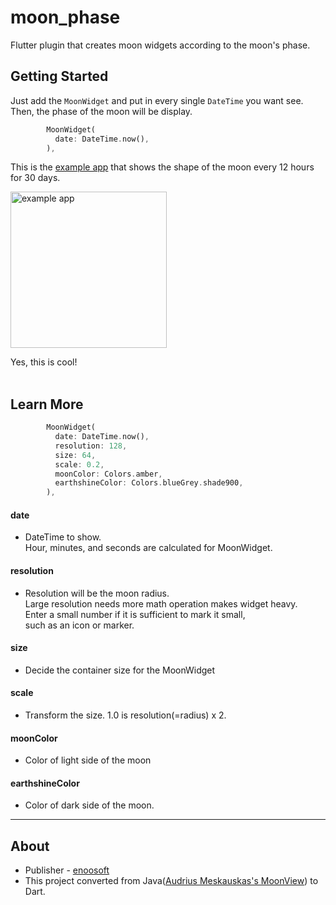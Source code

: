 # moon_phase

Flutter plugin that creates moon widgets according to the moon's phase.

## Getting Started

Just add the `MoonWidget` and put in every single `DateTime` you want see. Then, the phase of the moon will be display.

```dart
        MoonWidget(
          date: DateTime.now(),
        ),
```

This is the [example app](https://pub.dev/packages/moon_phase/example) that shows the shape of the moon every 12 hours for 30 days.

<img src="https://user-images.githubusercontent.com/68217334/136544208-f1c8b8bb-bd64-4225-8157-c6eae9a63e56.png" alt="example app" width="250"/>


Yes, this is cool!    
<br>
    
## Learn More

```dart
        MoonWidget(
          date: DateTime.now(),
          resolution: 128,
          size: 64,
          scale: 0.2,
          moonColor: Colors.amber,
          earthshineColor: Colors.blueGrey.shade900,
        ),
```   
#### **date**
- DateTime to show.   
   Hour, minutes, and seconds are calculated for MoonWidget.  

#### **resolution**
- Resolution will be the moon radius.   
Large resolution needs more math operation makes widget heavy.   
Enter a small number if it is sufficient to mark it small,   
such as an icon or marker.   

#### **size**
- Decide the container size for the MoonWidget

#### **scale**
- Transform the size. 1.0 is resolution(=radius) x 2.   
#### **moonColor**
- Color of light side of the moon

#### **earthshineColor**
- Color of dark side of the moon.   

---
## About

- Publisher - [enoosoft](https://github.com/enoosoft)   
- This project converted from Java([Audrius Meskauskas's MoonView](https://github.com/andviane/moon.git)) to Dart.